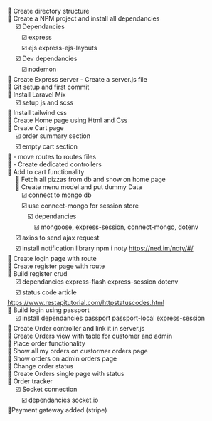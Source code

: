 :white_square_button: Create directory structure </br>
:white_square_button: Create a NPM project and install all dependancies</br>
&ensp;&ensp;    :ballot_box_with_check: Dependancies</br>
&ensp;&ensp;&ensp;&ensp;        :ballot_box_with_check: express</br>
&ensp;&ensp;&ensp;&ensp;        :ballot_box_with_check: ejs express-ejs-layouts</br>
&ensp;&ensp;    :ballot_box_with_check: Dev dependancies</br>
 &ensp;&ensp;&ensp;&ensp;       :ballot_box_with_check: nodemon</br>
:white_square_button: Create Express server - Create a server.js file</br>
:white_square_button: Git setup and first commit</br>
:white_square_button: Install Laravel Mix</br>
  &ensp;&ensp;  :ballot_box_with_check: setup js and scss</br>
:white_square_button: Install tailwind css</br>
:white_square_button: Create Home page using Html and Css</br>
:white_square_button: Create Cart page</br>
  &ensp;&ensp;  :ballot_box_with_check: order summary section</br>
  &ensp;&ensp;  :ballot_box_with_check: empty cart section</br>
:white_square_button: - move routes to routes files</br>
:white_square_button: - Create dedicated controllers</br>
:white_square_button: Add to cart functionality</br>
  &ensp;&ensp;  :white_square_button: Fetch all pizzas from db and show on home page</br>
  &ensp;&ensp;  :white_square_button: Create menu model and put dummy Data</br>
    &ensp;&ensp;&ensp;&ensp;    :ballot_box_with_check: connect to mongo db</br>
     &ensp;&ensp;&ensp;&ensp;   :ballot_box_with_check: use connect-mongo for session store</br>
      &ensp;&ensp;&ensp;&ensp;&ensp;&ensp;      :ballot_box_with_check: dependancies</br>
           &ensp;&ensp;&ensp;&ensp;&ensp;&ensp;&ensp;&ensp;     :ballot_box_with_check: mongoose, express-session, connect-mongo, dotenv</br>
  &ensp;&ensp;  :ballot_box_with_check: axios to send ajax request</br>
  &ensp;&ensp;  :ballot_box_with_check: install notification library npm i noty   https://ned.im/noty/#/</br>
:white_square_button: Create login page with route</br>
:white_square_button: Create register page with route</br>
:white_square_button: Build register crud</br>
  &ensp;&ensp;  :ballot_box_with_check: dependancies express-flash express-session dotenv</br>
   &ensp;&ensp; :ballot_box_with_check: status code article https://www.restapitutorial.com/httpstatuscodes.html</br>
:white_square_button: Build login using passport</br>
   &ensp;&ensp; :ballot_box_with_check: install dependancies passport passport-local express-session</br>
:white_square_button: Create Order controller and link it in server.js</br>
:white_square_button: Create Orders view with table for customer and admin</br>
:white_square_button: Place order functionality</br>
:white_square_button: Show all my orders on custormer orders page</br>
:white_square_button: Show orders on admin orders page</br>
:white_square_button: Change order status</br>
:white_square_button: Create Orders single page with status</br>
:white_square_button: Order tracker</br>
  &ensp;&ensp;  :ballot_box_with_check: Socket connection</br>
   &ensp;&ensp;&ensp;&ensp;     :ballot_box_with_check: dependancies socket.io</br>
:white_square_button:Payment gateway added (stripe)</br>
